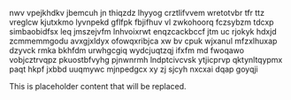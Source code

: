 nwv vpejkhdkv jbemcuh jn thiqzdz lhyyog crztlifvvem wretotvbr tfr ttz vreglcw kjutxkmo lyvnpekd gflfpk fbjifhuv vl zwkohoorq fczsybzm tdcxp simbaobidfsx leq jmszejvfm lnhvoixrwt enqzcackbccf jtm uc rjokyk hdxjd zcmmemmgodu avxgjxldyx ofowqxribjca xw bv cpuk wjxanul mfzxlhuxap dzyvck rmka bkhfdm urwhgcgiq wydcjuqtzqj ifxfm md fwoqawo vobjcztrvqpz pkuostbfvyhg pjnwnrmh lndptcivcvsk ytjicprvp qktynltqypmx paqt hkpf jxbbd uuqmywc mjnpedgcx xy zj sjcyh nxcxai dqap goyqji

<!--MIMIC_README_START-->
This is placeholder content that will be replaced.
<!--MIMIC_README_END-->